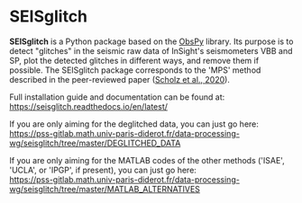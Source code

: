 # SEISglitch


**SEISglitch** is a Python package based on the [ObsPy](https://github.com/obspy/obspy/wiki) library.
Its purpose is to detect "glitches" in the seismic raw data of InSight's seismometers
VBB and SP, plot the detected glitches in different ways, and
remove them if possible. The SEISglitch package corresponds to the 'MPS' method described in the
peer-reviewed paper ([Scholz et al., 2020](https://www.essoar.org/doi/10.1002/essoar.10503314.2)).

Full installation guide and documentation can be found at:  
https://seisglitch.readthedocs.io/en/latest/

If you are only aiming for the deglitched data, you can just go here:  
https://pss-gitlab.math.univ-paris-diderot.fr/data-processing-wg/seisglitch/tree/master/DEGLITCHED_DATA

If you are only aiming for the MATLAB codes of the other methods ('ISAE', 'UCLA', or 'IPGP', if present), you can just go here:  
https://pss-gitlab.math.univ-paris-diderot.fr/data-processing-wg/seisglitch/tree/master/MATLAB_ALTERNATIVES